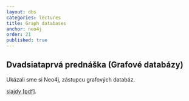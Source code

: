 ```yaml
---
layout: dbs
categories: lectures
title: Graph databases
anchor: neo4j
order: 21
published: true
---
```

## Dvadsiataprvá prednáška (Grafové databázy)

Ukázali sme si Neo4j, zástupcu grafových databáz.

[slajdy [pdf]](/lectures/files/21_GraphDatabases.pdf).
